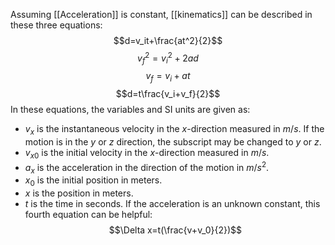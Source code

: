 Assuming [[Acceleration]] is constant, [[kinematics]] can be described in these three equations:
$$d=v_it+\frac{at^2}{2}$$
$$v_f^2=v_i^2+2ad$$
$$v_f=v_i+at$$
$$d=t\frac{v_i+v_f}{2}$$
In these equations, the variables and SI units are given as:
- $v_x$ is the instantaneous velocity in the $x$-direction measured in $m/s$. If the motion is in the $y$ or $z$ direction, the subscript may be changed to $y$ or $z$.
- $v_{x0}$ is the initial velocity in the $x$-direction measured in $m/s$.
- $a_x$ is the acceleration in the direction of the motion in $m/s^2$.
- $x_0$ is the initial position in meters.
- $x$ is the position in meters.
- $t$ is the time in seconds.
If the acceleration is an unknown constant, this fourth equation can be helpful:
$$\Delta x=t(\frac{v+v_0}{2})$$
